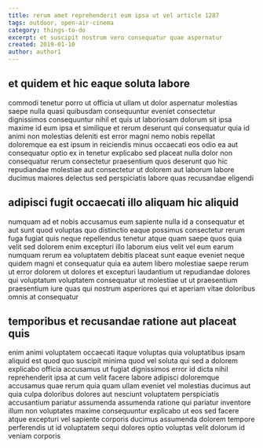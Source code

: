 ```yaml
---
title: rerum amet reprehenderit eum ipsa ut vel article 1287
tags: outdoor, open-air-cinema
category: things-to-do
excerpt: et suscipit nostrum vero consequatur quae aspernatur
created: 2019-01-10
author: author1
---
```


## et quidem et hic eaque soluta labore

commodi tenetur porro ut officia ut ullam ut dolor aspernatur molestias saepe nulla quasi quibusdam consequuntur eveniet consectetur dignissimos consequuntur nihil et quis ut laboriosam dolorum sit ipsa maxime id eum ipsa et similique et rerum deserunt qui consequatur quia id animi non molestias deleniti est error magni nemo nobis repellat doloremque ea est ipsum in reiciendis minus occaecati eos odio ea aut consequatur optio ex in tenetur explicabo sed placeat nulla dolor non consequatur rerum consectetur praesentium quos deserunt quo hic repudiandae molestiae aut consectetur ut dolorem aut laborum labore ducimus maiores delectus sed perspiciatis labore quas recusandae eligendi

## adipisci fugit occaecati illo aliquam hic aliquid

numquam ad et nobis accusamus eum sapiente nulla id a consequatur et aut sunt quod voluptas quo distinctio eaque possimus consectetur rerum fuga fugiat quis neque repellendus tenetur atque quam saepe quos quia velit sed dolorem enim excepturi illo laborum eius velit vel eum earum numquam rerum ea voluptatem debitis placeat sunt eaque eveniet neque quidem magni et consequatur quia ea autem libero molestiae saepe rerum ut error dolorem ut dolores et excepturi laudantium ut repudiandae dolores qui voluptatum voluptatem consequatur ut molestiae ut ut praesentium praesentium iure quas qui nostrum asperiores qui et aperiam vitae doloribus omnis at consequatur

## temporibus et recusandae ratione aut placeat quis

enim animi voluptatem occaecati itaque voluptas quia voluptatibus ipsam aliquid est quod quo suscipit minima quod vel soluta qui sed a dolorem explicabo officia accusamus ut fugiat dignissimos error id dicta nihil reprehenderit ipsa at cum velit facere labore adipisci doloremque accusamus quae rerum quia quam ullam eveniet vel molestias ducimus aut quia culpa doloribus dolores aut nesciunt voluptatem perspiciatis accusantium pariatur assumenda assumenda ratione qui pariatur inventore illum non voluptates maxime consequuntur explicabo ut eos sed facere atque excepturi vel sapiente corporis ducimus assumenda dolorem tempore perferendis ut id voluptatem sequi dolores optio voluptas velit dolorum id veniam corporis
